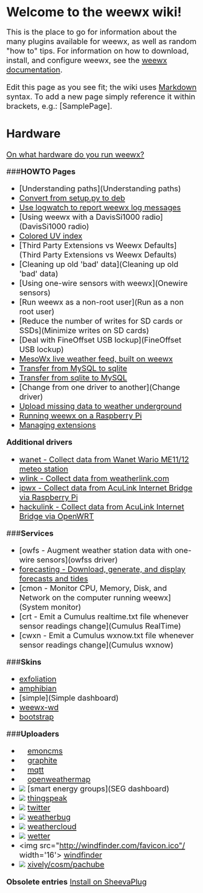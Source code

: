 # <big><strong>Welcome to the weewx wiki!</strong><big>

This is the place to go for information about the many plugins available for weewx, as well as random "how to" tips. For information on how to download, install, and configure weewx, see the [weewx documentation](http://www.weewx.com/docs.html). 

Edit this page as you see fit; the wiki uses [Markdown](https://sourceforge.net/p/weewx/wiki/markdown_syntax/) syntax. To add a new page simply reference it within brackets, e.g.: [SamplePage].

## <strong>Hardware</strong>
[On what hardware do you run weewx?](hardware)

###<strong>HOWTO Pages</strong>
* [Understanding paths](Understanding paths)
* [Convert from setup.py to deb](How%20to%20convert%20from%20setup.py%20install%20to%20debian%20install)
* [Use logwatch to report weewx log messages](logwatch)
* [Using weewx with a DavisSi1000 radio](DavisSi1000 radio)
* [Colored UV index](Colored%20UV%20index)
* [Third Party Extensions vs Weewx Defaults](Third Party Extensions vs Weewx Defaults)
* [Cleaning up old 'bad' data](Cleaning up old 'bad' data)
* [Using one-wire sensors with weewx](Onewire sensors)
* [Run weewx as a non-root user](Run as a non root user)
* [Reduce the number of writes for SD cards or SSDs](Minimize writes on SD cards)
* [Deal with FineOffset USB lockup](FineOffset USB lockup)
* [MesoWx live weather feed, built on weewx](https://bitbucket.org/lirpa/mesowx)
* [Transfer from MySQL to sqlite](Transfer%20from%20MySQL%20to%20sqlite/)
* [Transfer from sqlite to MySQL](Transfer%20from%20sqlite%20to%20MySQL)
* [Change from one driver to another](Change driver)
* [Upload missing data to weather underground](http://www.weewx.com/wunderfixer/)
* [Running weewx on a Raspberry Pi](Raspberry%20Pi)
* [Managing extensions](extensions)

<strong>Additional drivers</strong>
* [wanet - Collect data from Wanet Wario ME11/12 meteo station](https://sourceforge.net/projects/wariome11)
* [wlink - Collect data from weatherlink.com](weatherlink)
* [ipwx - Collect data from AcuLink Internet Bridge via Raspberry Pi](http://nincehelser.com/ipwx/)
* [hackulink - Collect data from AcuLink Internet Bridge via OpenWRT](http://geekfun.com/hackulink/)

###<strong>Services</strong>
* [owfs - Augment weather station data with one-wire sensors](owfss driver)
* [forecasting - Download, generate, and display forecasts and tides](forecasting)
* [cmon - Monitor CPU, Memory, Disk, and Network on the computer running weewx](System monitor)
* [crt - Emit a Cumulus realtime.txt file whenever sensor readings change](Cumulus RealTime)
* [cwxn - Emit a Cumulus wxnow.txt file whenever sensor readings change](Cumulus wxnow)

###<strong>Skins</strong>
* [exfoliation](exfoliation)
* [amphibian](amphibian)
* [simple](Simple dashboard)
* [weewx-wd](WEEWX-WD)
* [bootstrap](Bootstrap)

###<strong>Uploaders</strong>
* <img src="http://emoncms.org/Theme/emoncms-logo.png" width='16'/> [emoncms](emoncms)
* <img src="http://graphite.readthedocs.org/favicon.ico" width='16'/> [graphite](https://github.com/ampledata/weewx_graphite)
* <img src="http://mqtt.org/favicon.ico" width='16'/> [mqtt](mqtt)
* <img src="http://openweathermap.org/themes/demo/assets/vendor/owm/images/OWM_logo32_32.png" width='16'/> [openweathermap](openweathermap)
* <img src="http://smartenergygroups.com/favicon.ico"/> [smart energy groups](SEG dashboard)
* <img src="http://thingspeak.com/favicon.ico"/> [thingspeak](thingspeak)
* <img src="http://twitter.com/favicon.ico"/> [twitter](twitter)
* <img src="http://weatherbug.com/favicon.ico"/> [weatherbug](weatherbug)
* <img src="http://weathercloud.net/favicon.ico"/> [weathercloud](weathercloud)
* <img src="http://wetter.com/favicon.ico"/> [wetter](wetter)
* <img src="http://windfinder.com/favicon.ico"/ width='16'> [windfinder](windfinder)
* <img src="http://xively.com/favicon.ico"/> [xively/cosm/pachube](cosm)

<strong>Obsolete entries</strong>
[Install on SheevaPlug](Notes%20on%20porting%20weewx%20to%20the%20SheevaPlug)

